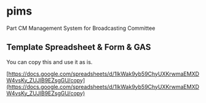 # pims
Part CM Management System for Broadcasting Committee

## Template Spreadsheet & Form & GAS
You can copy this and use it as is.

[https://docs.google.com/spreadsheets/d/1lkWak9yb59ChyUXKrwmaEMXDW4vsKy_ZUJlB9EZsgGU/copy](https://docs.google.com/spreadsheets/d/1lkWak9yb59ChyUXKrwmaEMXDW4vsKy_ZUJlB9EZsgGU/copy)
